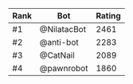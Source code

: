 Rank|Bot|Rating
---|---|---
#1|@NilatacBot|2461
#2|@anti-bot|2283
#3|@CatNail|2089
#4|@pawnrobot|1860
